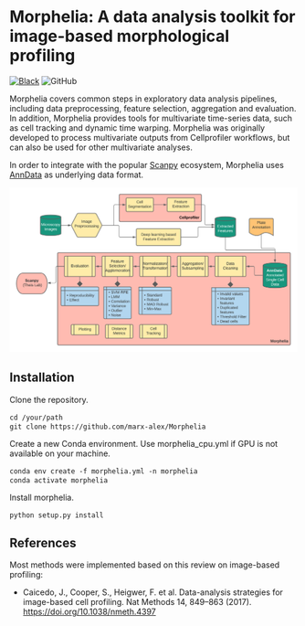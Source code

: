 # Morphelia: A data analysis toolkit for image-based morphological profiling

[![Black](https://img.shields.io/badge/code%20style-black-000000.svg)](https://github.com/psf/black)
![GitHub](https://img.shields.io/github/license/marx-alex/Morphelia)

Morphelia covers common steps in exploratory data analysis pipelines,
including data preprocessing, feature selection, aggregation
and evaluation. In addition, Morphelia provides tools for multivariate time-series data,
such as cell tracking and dynamic time warping.
Morphelia was originally developed to process multivariate outputs from Cellprofiler workflows,
but can also be used for other multivariate analyses.

In order to integrate with the popular [Scanpy](https://github.com/theislab/scanpy) ecosystem,
Morphelia uses [AnnData](https://github.com/theislab/anndata) as underlying data format.


![Pipeline](data/pipeline.png)


## Installation

Clone the repository.

```
cd /your/path
git clone https://github.com/marx-alex/Morphelia
```

Create a new Conda environment.
Use morphelia_cpu.yml if GPU is not available on your machine.

```
conda env create -f morphelia.yml -n morphelia
conda activate morphelia
```

Install morphelia.

```
python setup.py install
```



## References
Most methods were implemented based on this review on image-based profiling:
  * Caicedo, J., Cooper, S., Heigwer, F. et al. Data-analysis strategies for image-based cell profiling.
    Nat Methods 14, 849–863 (2017). https://doi.org/10.1038/nmeth.4397
